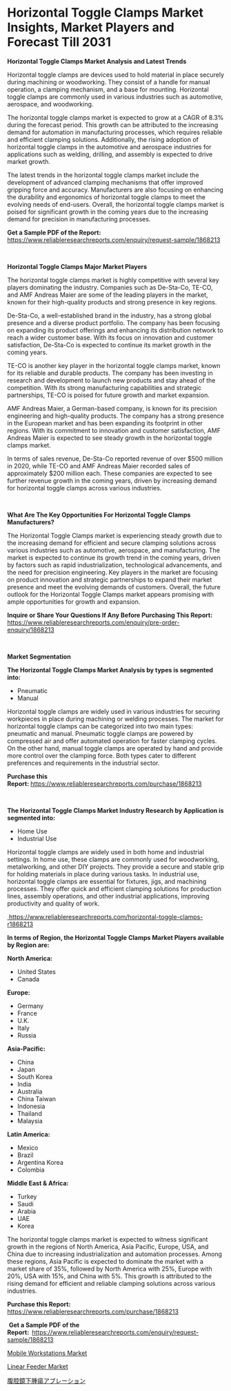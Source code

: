 <p><h1>Horizontal Toggle Clamps Market Insights, Market Players and Forecast Till 2031</h1></p><p><strong>Horizontal Toggle Clamps Market Analysis and Latest Trends</strong></p>
<p><p>Horizontal toggle clamps are devices used to hold material in place securely during machining or woodworking. They consist of a handle for manual operation, a clamping mechanism, and a base for mounting. Horizontal toggle clamps are commonly used in various industries such as automotive, aerospace, and woodworking.</p><p>The horizontal toggle clamps market is expected to grow at a CAGR of 8.3% during the forecast period. This growth can be attributed to the increasing demand for automation in manufacturing processes, which requires reliable and efficient clamping solutions. Additionally, the rising adoption of horizontal toggle clamps in the automotive and aerospace industries for applications such as welding, drilling, and assembly is expected to drive market growth.</p><p>The latest trends in the horizontal toggle clamps market include the development of advanced clamping mechanisms that offer improved gripping force and accuracy. Manufacturers are also focusing on enhancing the durability and ergonomics of horizontal toggle clamps to meet the evolving needs of end-users. Overall, the horizontal toggle clamps market is poised for significant growth in the coming years due to the increasing demand for precision in manufacturing processes.</p></p>
<p><strong>Get a Sample PDF of the Report:&nbsp;</strong> <a href="https://www.reliableresearchreports.com/enquiry/request-sample/1868213">https://www.reliableresearchreports.com/enquiry/request-sample/1868213</a></p>
<p>&nbsp;</p>
<p><strong>Horizontal Toggle Clamps Major Market Players</strong></p>
<p><p>The horizontal toggle clamps market is highly competitive with several key players dominating the industry. Companies such as De-Sta-Co, TE-CO, and AMF Andreas Maier are some of the leading players in the market, known for their high-quality products and strong presence in key regions.</p><p>De-Sta-Co, a well-established brand in the industry, has a strong global presence and a diverse product portfolio. The company has been focusing on expanding its product offerings and enhancing its distribution network to reach a wider customer base. With its focus on innovation and customer satisfaction, De-Sta-Co is expected to continue its market growth in the coming years.</p><p>TE-CO is another key player in the horizontal toggle clamps market, known for its reliable and durable products. The company has been investing in research and development to launch new products and stay ahead of the competition. With its strong manufacturing capabilities and strategic partnerships, TE-CO is poised for future growth and market expansion.</p><p>AMF Andreas Maier, a German-based company, is known for its precision engineering and high-quality products. The company has a strong presence in the European market and has been expanding its footprint in other regions. With its commitment to innovation and customer satisfaction, AMF Andreas Maier is expected to see steady growth in the horizontal toggle clamps market.</p><p>In terms of sales revenue, De-Sta-Co reported revenue of over $500 million in 2020, while TE-CO and AMF Andreas Maier recorded sales of approximately $200 million each. These companies are expected to see further revenue growth in the coming years, driven by increasing demand for horizontal toggle clamps across various industries.</p></p>
<p>&nbsp;</p>
<p><strong>What Are The Key Opportunities For Horizontal Toggle Clamps Manufacturers?</strong></p>
<p><p>The Horizontal Toggle Clamps market is experiencing steady growth due to the increasing demand for efficient and secure clamping solutions across various industries such as automotive, aerospace, and manufacturing. The market is expected to continue its growth trend in the coming years, driven by factors such as rapid industrialization, technological advancements, and the need for precision engineering. Key players in the market are focusing on product innovation and strategic partnerships to expand their market presence and meet the evolving demands of customers. Overall, the future outlook for the Horizontal Toggle Clamps market appears promising with ample opportunities for growth and expansion.</p></p>
<p><strong>Inquire or Share Your Questions If Any Before Purchasing This Report:</strong> <a href="https://www.reliableresearchreports.com/enquiry/pre-order-enquiry/1868213">https://www.reliableresearchreports.com/enquiry/pre-order-enquiry/1868213</a></p>
<p>&nbsp;</p>
<p><strong>Market Segmentation</strong></p>
<p><strong>The Horizontal Toggle Clamps Market Analysis by types is segmented into:</strong></p>
<p><ul><li>Pneumatic</li><li>Manual</li></ul></p>
<p><p>Horizontal toggle clamps are widely used in various industries for securing workpieces in place during machining or welding processes. The market for horizontal toggle clamps can be categorized into two main types: pneumatic and manual. Pneumatic toggle clamps are powered by compressed air and offer automated operation for faster clamping cycles. On the other hand, manual toggle clamps are operated by hand and provide more control over the clamping force. Both types cater to different preferences and requirements in the industrial sector.</p></p>
<p><strong>Purchase this Report:&nbsp;</strong><a href="https://www.reliableresearchreports.com/purchase/1868213">https://www.reliableresearchreports.com/purchase/1868213</a></p>
<p>&nbsp;</p>
<p><strong>The Horizontal Toggle Clamps Market Industry Research by Application is segmented into:</strong></p>
<p><ul><li>Home Use</li><li>Industrial Use</li></ul></p>
<p><p>Horizontal toggle clamps are widely used in both home and industrial settings. In home use, these clamps are commonly used for woodworking, metalworking, and other DIY projects. They provide a secure and stable grip for holding materials in place during various tasks. In industrial use, horizontal toggle clamps are essential for fixtures, jigs, and machining processes. They offer quick and efficient clamping solutions for production lines, assembly operations, and other industrial applications, improving productivity and quality of work.</p></p>
<p><a href="https://www.reliableresearchreports.com/horizontal-toggle-clamps-r1868213">&nbsp;https://www.reliableresearchreports.com/horizontal-toggle-clamps-r1868213</a></p>
<p><strong>In terms of Region, the Horizontal Toggle Clamps Market Players available by Region are:</strong></p>
<p>
    <p> <strong> North America: </strong>
        <ul>
            <li>United States</li>
            <li>Canada</li>
        </ul>
        </p> 
    <p> <strong> Europe: </strong>
        <ul>
            <li>Germany</li>
            <li>France</li>
            <li>U.K.</li>
            <li>Italy</li>
            <li>Russia</li>
        </ul>
        </p> 
    <p> <strong> Asia-Pacific: </strong>
        <ul>
            <li>China</li>
            <li>Japan</li>
            <li>South Korea</li>
            <li>India</li>
            <li>Australia</li>
            <li>China Taiwan</li>
            <li>Indonesia</li>
            <li>Thailand</li>
            <li>Malaysia</li>
        </ul>
        </p> 
    <p> <strong> Latin America: </strong>
        <ul>
            <li>Mexico</li>
            <li>Brazil</li>
            <li>Argentina Korea</li>
            <li>Colombia</li>
        </ul>
        </p> 
    <p> <strong> Middle East & Africa: </strong>
        <ul>
            <li>Turkey</li>
            <li>Saudi</li>
            <li>Arabia</li>
            <li>UAE</li>
            <li>Korea</li>
        </ul>
    </p>
    </p>
<p><p>The horizontal toggle clamps market is expected to witness significant growth in the regions of North America, Asia Pacific, Europe, USA, and China due to increasing industrialization and automation processes. Among these regions, Asia Pacific is expected to dominate the market with a market share of 35%, followed by North America with 25%, Europe with 20%, USA with 15%, and China with 5%. This growth is attributed to the rising demand for efficient and reliable clamping solutions across various industries.</p></p>
<p><strong>Purchase this Report: </strong><a href="https://www.reliableresearchreports.com/purchase/1868213">https://www.reliableresearchreports.com/purchase/1868213</a></p>
<p>&nbsp;<strong>Get a Sample PDF of the Report:&nbsp;&nbsp;</strong><a href="https://www.reliableresearchreports.com/enquiry/request-sample/1868213">https://www.reliableresearchreports.com/enquiry/request-sample/1868213</a></p>
<p><strong></strong></p>
<p><p><a href="https://github.com/ayamsauke86/Market-Research-Report-List-1/blob/main/mobile-workstations-market.md">Mobile Workstations Market</a></p><p><a href="https://github.com/airdrophunter675/Market-Research-Report-List-1/blob/main/linear-feeder-market.md">Linear Feeder Market</a></p><p><a href="https://github.com/BrionnaBoyle/Market-Research-Report-List-1/blob/main/6386990157374.md">腹腔鏡下腫瘍アブレーション</a></p></p>